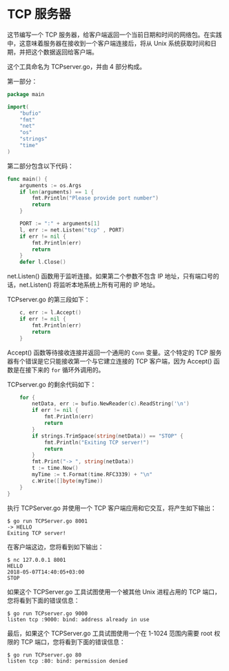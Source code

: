 # **TCP 服务器**

这节编写一个 TCP 服务器，给客户端返回一个当前日期和时间的网络包。在实践中，这意味着服务器在接收到一个客户端连接后，将从 Unix 系统获取时间和日期，并把这个数据返回给客户端。

这个工具命名为 TCPserver.go，并由 4 部分构成。

第一部分：

```go
package main

import(
    "bufio"
    "fmt"
    "net"
    "os"
    "strings"
    "time"
)
```

第二部分包含以下代码：

```go
func main() {
    arguments := os.Args
    if len(arguments) == 1 {
        fmt.Println("Please provide port number")
        return
    }

    PORT := ":" + arguments[1]
    l, err := net.Listen("tcp" , PORT)
    if err != nil {
        fmt.Println(err)
        return
    }
    defer l.Close()
```

net.Listen() 函数用于监听连接。如果第二个参数不包含 IP 地址，只有端口号的话，net.Listen() 将监听本地系统上所有可用的 IP 地址。

TCPserver.go 的第三段如下：

```go
    c, err := l.Accept()
    if err != nil {
        fmt.Println(err)
        return
    }
```
Accept() 函数等待接收连接并返回一个通用的 `Conn` 变量。这个特定的 TCP 服务器有个错误是它只能接收第一个与它建立连接的 TCP 客户端，因为 Accept() 函数是在接下来的 `for` 循环外调用的。

TCPserver.go 的剩余代码如下：

```go
    for {
        netData, err := bufio.NewReader(c).ReadString('\n')
        if err != nil {
            fmt.Println(err)
            return
        }
        if strings.TrimSpace(string(netData)) == "STOP" {
            fmt.Println("Exiting TCP server!")
            return
        }
        fmt.Print("-> ", string(netData))
        t := time.Now()
        myTime := t.Format(time.RFC3339) + "\n"
        c.Write([]byte(myTime))
    }
}
```

执行 TCPServer.go 并使用一个 TCP 客户端应用和它交互，将产生如下输出：

```shell
$ go run TCPServer.go 8001
-> HELLO
Exiting TCP server!
```

在客户端这边，您将看到如下输出：

```shell
$ nc 127.0.0.1 8001
HELLO
2018-05-07T14:40:05+03:00
STOP
```

如果这个 TCPServer.go 工具试图使用一个被其他 Unix 进程占用的 TCP 端口，您将看到下面的错误信息：

```shell
$ go run TCPserver.go 9000
listen tcp :9000: bind: address already in use
```

最后，如果这个 TCPServer.go 工具试图使用一个在 1-1024 范围内需要 root 权限的 TCP 端口，您将看到下面的错误信息：

```shell
$ go run TCPserver.go 80
listen tcp :80: bind: permission denied
```
